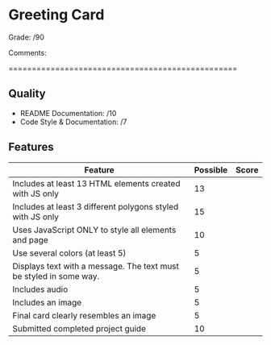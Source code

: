 # Greeting Card

Grade: /90

Comments:

=================================================

## Quality
- README Documentation:  /10
- Code Style & Documentation:     /7

## Features

| Feature                                                                 | Possible   | Score |
|-------------------------------------------------------------------------|------------|-------|
|Includes at least 13 HTML elements created with JS only | 13 |   |
|Includes at least 3 different polygons styled with JS only | 15 |   |
|Uses JavaScript ONLY to style all elements and page| 10 |   |
|Use several colors (at least 5)| 5 |   |
|Displays text with a message.  The text must be styled in some way.| 5 |   |
|Includes audio | 5 |   |
|Includes an image| 5 |   |
|Final card clearly resembles an image  | 5  |   |
|Submitted completed project guide | 10 |   |



